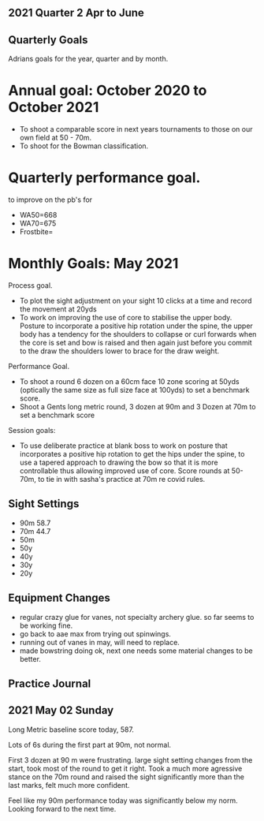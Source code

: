 2021 Quarter 2 Apr to June
---

Quarterly Goals
---

Adrians goals for the year, quarter and by month.


# Annual goal: October 2020 to October 2021

  * To shoot a comparable score in next years tournaments to those on our own field at 50 - 70m.
  * To shoot for the Bowman classification.



# Quarterly performance goal.

to improve on the pb's for

  * WA50=668
  * WA70=675
  * Frostbite=


# Monthly Goals: May 2021

Process goal.

  * To plot the sight adjustment on your sight 10 clicks at a time and record the movement at 20yds
  * To work on improving the use of core to stabilise the upper body. Posture to incorporate a positive hip rotation under the spine, the upper body has a tendency for the shoulders to collapse or curl forwards when the core is set and bow is raised and then again just before you commit to the draw the shoulders lower to brace for the draw weight.



Performance Goal.

  * To shoot a round 6 dozen on a 60cm face 10 zone scoring at 50yds (optically the same size as full size face at 100yds) to set a benchmark score.
  * Shoot a Gents long metric round, 3 dozen at 90m and 3 Dozen at 70m to set a benchmark score



Session goals:

  * To use deliberate practice at blank boss to work on posture that incorporates a positive hip rotation to get the hips under the spine, to use a tapered approach to drawing the bow so that it is more controllable thus allowing improved use of core. Score rounds at 50-70m, to tie in with sasha's practice at 70m re covid rules.



Sight Settings
---

  * 90m 58.7
  * 70m 44.7
  * 50m
  * 50y
  * 40y
  * 30y
  * 20y




Equipment Changes
---

  * regular crazy glue for vanes, not specialty archery glue. so far seems to be working fine.
  * go back to aae max from trying out spinwings.
  * running out of vanes in may, will need to replace.
  * made bowstring doing ok, next one needs some material changes to be better.


Practice Journal
---

## 2021 May 02 Sunday

Long Metric baseline score today, 587.

Lots of 6s during the first part at 90m, not normal.

First 3 dozen at 90 m were frustrating. large sight setting changes from the start, took most of the round to get it right. Took a much more agressive stance on the 70m round and raised the sight significantly more than the last marks, felt much more confident.

Feel like my 90m performance today was significantly below my norm. Looking forward to the next time.
